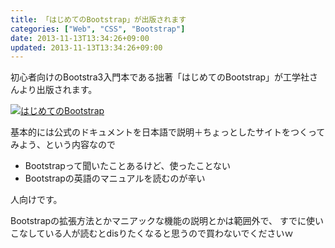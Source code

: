```yaml
---
title: 「はじめてのBootstrap」が出版されます
categories: ["Web", "CSS", "Bootstrap"]
date: 2013-11-13T13:34:26+09:00
updated: 2013-11-13T13:34:26+09:00
---
```


初心者向けのBootstra3入門本である拙著「はじめてのBootstrap」が工学社さんより出版されます。

<a href="http://www.amazon.co.jp/%E3%81%AF%E3%81%98%E3%82%81%E3%81%A6%E3%81%AEBootstrap-%E6%A7%99-%E4%BF%8A%E6%98%8E/dp/4777517993%3FSubscriptionId%3DAKIAJGZ7MSORH7HQ4FJA%26tag%3Dikam-22%26linkCode%3Dsp1%26camp%3D2025%26creative%3D165953%26creativeASIN%3D4777517993 "><img src="http://ecx.images-amazon.com/images/I/51kPHdtTVpL._SL160_.jpg" title="はじめてのBootstrap" alt="はじめてのBootstrap"></a>

基本的には公式のドキュメントを日本語で説明＋ちょっとしたサイトをつくってみよう、という内容なので

* Bootstrapって聞いたことあるけど、使ったことない
* Bootstrapの英語のマニュアルを読むのが辛い

人向けです。

Bootstrapの拡張方法とかマニアックな機能の説明とかは範囲外で、
すでに使いこなしている人が読むとdisりたくなると思うので買わないでくださいｗ




